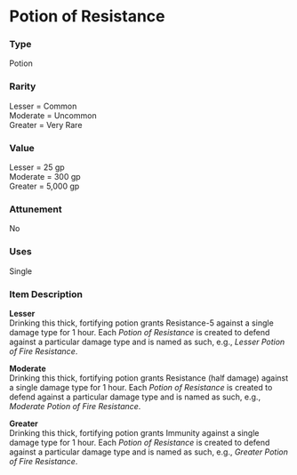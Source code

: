 # Potion of Resistance
### Type
Potion
### Rarity
Lesser = Common  
Moderate = Uncommon  
Greater = Very Rare  
### Value
Lesser = 25 gp  
Moderate = 300 gp  
Greater = 5,000 gp  
### Attunement
No
### Uses
Single
### Item Description
**Lesser**  
Drinking this thick, fortifying potion grants Resistance-5 against a single damage type for 1 hour. Each _Potion of Resistance_ is created to defend against a particular damage type and is named as such, e.g., _Lesser Potion of Fire Resistance_.

**Moderate**  
Drinking this thick, fortifying potion grants Resistance (half damage) against a single damage type for 1 hour. Each _Potion of Resistance_ is created to defend against a particular damage type and is named as such, e.g., _Moderate Potion of Fire Resistance_.

**Greater**  
Drinking this thick, fortifying potion grants Immunity against a single damage type for 1 hour. Each _Potion of Resistance_ is created to defend against a particular damage type and is named as such, e.g., _Greater Potion of Fire Resistance_.
